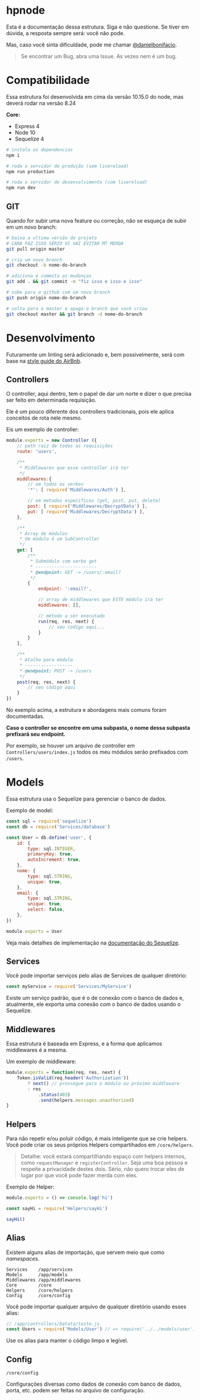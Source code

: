 # hpnode

Esta é a documentação dessa estrutura. Siga e não questione. Se tiver em dúvida, a resposta sempre será: você não pode.

Mas, caso você sinta dificuldade, pode me chamar [@danielbonifacio](https://github.com/danielbonifacio).

> Se encontrar um Bug, abra uma Issue. As vezes nem é um bug.

# Compatibilidade

Essa estrutura foi desenvolvida em cima da versão 10.15.0 do node, mas deverá rodar na versão 8.24

**Core:**

- Express 4
- Node 10
- Sequelize 4

``` bash
# instala as dependencias
npm i

# roda o servidor de produção (sem livereload)
npm run production

# roda o servidor de desenvolvimento (com livereload)
npm run dev
```


## GIT

Quando for subir uma nova feature ou correção, não se esqueça de subir em um novo branch:

``` bash
# baixa a ultima versão do projeto
# CARA FAZ ISSO SÉRIO VC VAI EVITAR MT MERDA
git pull origin master

# cria um novo branch
git checkout -b nome-do-branch

# adiciona e commita as mudanças
git add . && git commit -m "fiz isso e isso e isso"

# sobe para o github com um novo branch
git push origin nome-do-branch

# volta para o master e apaga o branch que você criou
git checkout master && git branch -d nome-do-branch
```

# Desenvolvimento

Futuramente um linting será adicionado e, bem possivelmente, será com base na [style guide do AirBnb](https://github.com/airbnb/javascript).

## Controllers

O controller, aqui dentro, tem o papel de dar um norte e dizer o que precisa ser feito em determinada requisição.

Ele é um pouco diferente dos controllers tradicionais, pois ele aplica conceitos de rota nele mesmo.

Eis um exemplo de controller:
```js
module.exports = new Controller ({
    // path raiz de todas as requisições
    route: 'users',

    /**
     * Middlewares que esse controller irá ter
     */
    middlewares:{
        // em todos os verbos
        '*': [ require('Middlewares/Auth') ],

        // em metodos especificos (get, post, put, delete)
        post: [ require('Middlewares/DecryptData') ],
        put: [ require('Middlewares/DecryptData') ],
    },

    /**
     * Array de módulos
     * Um módulo é um SubController
     */
    get: [
        /**
         * Submódulo com verbo get
         * -----------------------
         * @endpoint: GET -> /users/:email?
         */
        {
            endpoint: ':email?',

            // array de middlewares que ESTE módulo irá ter
            middlewares: [],

            // método a ser executado
            run(req, res, next) {
                // seu código aqui...
            }
        }
    ],

    /**
     * Atalho para módulo
     * ------------------
     * @endpoint: POST -> /users
     */
    post(req, res, next) {
        // seu código aqui
    }
})
```

No exemplo acima, a estrutura e abordagens mais comuns foram documentadas.

**Caso o controller se encontre em uma subpasta, o nome dessa subpasta prefixará seu endpoint.**

Por exemplo, se houver um arquivo de controller em `Controllers/users/index.js` todos os meu módulos serão prefixados com `/users`.

# Models

Essa estrutura usa o Sequelize para gerenciar o banco de dados.

Exemplo de model:

``` js
const sql = require('sequelize')
const db = require('Services/database')

const User = db.define('user', {
    id: {
        type: sql.INTEGER,
        primaryKey: true,
        autoIncrement: true,
    },
    nome: {
        type: sql.STRING,
        unique: true,
    },
    email: {
        type: sql.STRING,
        unique: true,
        select: false,
    },
})

module.exports = User
```

Veja mais detalhes de implementação na [documentação do Sequelize](http://docs.sequelizejs.com/).

## Services

Você pode importar serviços pelo alias de Services de qualquer diretório:

```js
const myService = require('Services/MyService')
```

Existe um serviço padrão, que é o de conexão com o banco de dados e, atualmente, ele exporta uma conexão com o banco de dados usando o Sequelize.

## Middlewares

Essa estrutura é baseada em Express, e a forma que aplicamos middlewares é a mesma.

Um exemplo de middleware:

``` js
module.exports = function(req, res, next) {
    Token.isValid(req.header('Authorization'))
        ? next() // prossegue para o módulo ou próximo middleware
        : res
            .status(403)
            .send(helpers.messages.unauthorized)
}
```

## Helpers

Para não repetir e/ou poluir código, é mais inteligente que se crie helpers. Você pode criar os seus próprios Helpers compartihados em `/core/helpers`.

> Detalhe: você estará compartilhando espaço com helpers internos, como `requestManager` e `registerController`. Seja uma boa pessoa e respeite a privacidade destes dois. Sério, não quero trocar eles de lugar por que você pode fazer merda com eles.

Exemplo de Helper:
``` js
module.exports = () => console.log('hi')
```

``` js
const sayHi = require('Helpers/sayHi')

sayHi()
```

## Alias

Existem alguns alias de importação, que servem meio que como *namespaces*.

``` shell
Services    /app/services
Models      /app/models
Middlewares /app/middlewares
Core        /core
Helpers     /core/helpers
Config      /core/config
```

Você pode importar qualquer arquivo de qualquer diretório usando esses alias:

``` js
// /app/controllers/batata/teste.js
const Users = require('Models/User') // => require('../../models/user')
```
Use os alias para manter o código limpo e legível.

## Config

`/core/config`

Configurações diversas como dados de conexão com banco de dados, porta, etc. podem ser feitas no arquivo de configuração.
